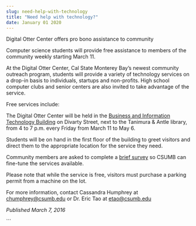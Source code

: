 ```yaml
---
slug: need-help-with-technology
title: "Need help with technology?"
date: January 01 2020
---
```


  
<p>Digital Otter Center offers pro bono assistance to community</p>
<p>
  Computer science students will provide free assistance to members of the
  community weekly starting March 11.
</p>
<p>
  At the Digital Otter Center, Cal State Monterey Bay’s newest community
  outreach program, students will provide a variety of technology services on a
  drop&#45;in basis to individuals, startups and non&#45;profits. High school
  computer clubs and senior centers are also invited to take advantage of the
  service.
</p>
<p>Free services include:</p>
<p>
  The Digital Otter Center will be held in the
  <a
    href="https://csumb.edu/sites/default/files/images/st&#45;block&#45;132&#45;1438382345373&#45;raw&#45;bit.pdf"
    >Business and Information Technology Building</a
  >
  on Divarty Street, next to the Tanimura &amp; Antle library, from 4 to 7 p.m.
  every Friday from March 11 to May 6.
</p>
<p>
  Students will be on hand in the first floor of the building to greet visitors
  and direct them to the appropriate location for the service they need.
</p>
<p>
  Community members are asked to complete a
  <a
    href="https://docs.google.com/a/csumb.edu/forms/d/1oQNMylFmiI5w5wG7511PNLwfxzxKEIvrR2sWGnOn9gg/viewform?c=0&amp;w=1"
    >brief survey</a
  >
  so CSUMB can fine&#45;tune the services available.
</p>
<p>
  Please note that while the service is free, visitors must purchase a parking
  permit from a machine on the lot.
</p>
<p>
  For more information, contact Cassandra Humphrey at
  <a
    href="&#x6d;&#97;&#105;l&#x74;&#x6f;&#58;&#99;&#x68;&#x75;&#109;&#112;h&#x72;&#101;&#121;&#64;&#x63;&#x73;&#117;&#109;&#x62;&#x2e;&#101;&#100;u"
    >chumphrey@csumb.edu</a
  >
  or Dr. Eric Tao at
  <a
    href="&#109;&#x61;&#105;&#x6c;&#116;&#x6f;&#58;&#x65;&#116;&#x61;o&#64;&#x63;&#115;&#x75;&#109;&#x62;&#46;&#x65;&#100;&#x75;"
    >etao@csumb.edu</a
  >
</p>
<p><em>Published March 7, 2016</em></p>
```
